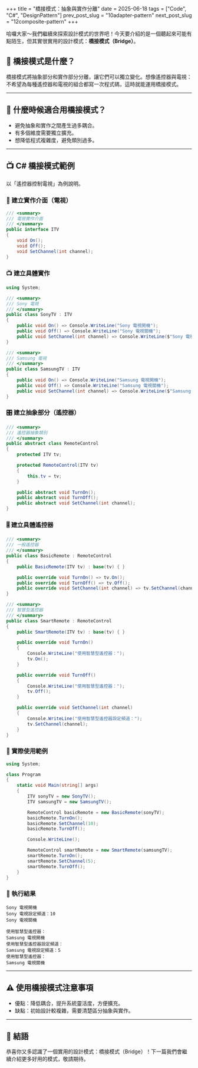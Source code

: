 +++
title = "橋接模式：抽象與實作分離"
date = 2025-06-18
tags = ["Code", "C#", "DesignPattern"]
prev_post_slug = "10adapter-pattern"
next_post_slug = "12composite-pattern"
+++

哈囉大家～我們繼續來探索設計模式的世界吧！今天要介紹的是一個聽起來可能有點陌生，但其實很實用的設計模式：**橋接模式（Bridge）**。

## 🌟 橋接模式是什麼？

橋接模式將抽象部分和實作部分分離，讓它們可以獨立變化。想像遙控器與電視：不希望為每種遙控器和電視的組合都寫一次程式碼，這時就能運用橋接模式。

---

## 🤔 什麼時候適合用橋接模式？

- 避免抽象和實作之間產生過多耦合。
- 有多個維度需要獨立擴充。
- 想降低程式複雜度，避免類別過多。

---

## 📺 C# 橋接模式範例

以「遙控器控制電視」為例說明。

### 📡 建立實作介面（電視）

```csharp
/// <summary>
/// 電視實作介面
/// </summary>
public interface ITV
{
    void On();
    void Off();
    void SetChannel(int channel);
}
```

### 📺 建立具體實作

```csharp
using System;

/// <summary>
/// Sony 電視
/// </summary>
public class SonyTV : ITV
{
    public void On() => Console.WriteLine("Sony 電視開機");
    public void Off() => Console.WriteLine("Sony 電視關機");
    public void SetChannel(int channel) => Console.WriteLine($"Sony 電視設定頻道：{channel}");
}

/// <summary>
/// Samsung 電視
/// </summary>
public class SamsungTV : ITV
{
    public void On() => Console.WriteLine("Samsung 電視開機");
    public void Off() => Console.WriteLine("Samsung 電視關機");
    public void SetChannel(int channel) => Console.WriteLine($"Samsung 電視設定頻道：{channel}");
}
```

### 🎛️ 建立抽象部分（遙控器）

```csharp
/// <summary>
/// 遙控器抽象類別
/// </summary>
public abstract class RemoteControl
{
    protected ITV tv;

    protected RemoteControl(ITV tv)
    {
        this.tv = tv;
    }

    public abstract void TurnOn();
    public abstract void TurnOff();
    public abstract void SetChannel(int channel);
}
```

### 🎚️ 建立具體遙控器

```csharp
/// <summary>
/// 一般遙控器
/// </summary>
public class BasicRemote : RemoteControl
{
    public BasicRemote(ITV tv) : base(tv) { }

    public override void TurnOn() => tv.On();
    public override void TurnOff() => tv.Off();
    public override void SetChannel(int channel) => tv.SetChannel(channel);
}

/// <summary>
/// 智慧型遙控器
/// </summary>
public class SmartRemote : RemoteControl
{
    public SmartRemote(ITV tv) : base(tv) { }

    public override void TurnOn()
    {
        Console.WriteLine("使用智慧型遙控器：");
        tv.On();
    }

    public override void TurnOff()
    {
        Console.WriteLine("使用智慧型遙控器：");
        tv.Off();
    }

    public override void SetChannel(int channel)
    {
        Console.WriteLine("使用智慧型遙控器設定頻道：");
        tv.SetChannel(channel);
    }
}
```

### 🚀 實際使用範例

```csharp
using System;

class Program
{
    static void Main(string[] args)
    {
        ITV sonyTV = new SonyTV();
        ITV samsungTV = new SamsungTV();

        RemoteControl basicRemote = new BasicRemote(sonyTV);
        basicRemote.TurnOn();
        basicRemote.SetChannel(10);
        basicRemote.TurnOff();

        Console.WriteLine();

        RemoteControl smartRemote = new SmartRemote(samsungTV);
        smartRemote.TurnOn();
        smartRemote.SetChannel(5);
        smartRemote.TurnOff();
    }
}
```

### 🎯 執行結果

```
Sony 電視開機
Sony 電視設定頻道：10
Sony 電視關機

使用智慧型遙控器：
Samsung 電視開機
使用智慧型遙控器設定頻道：
Samsung 電視設定頻道：5
使用智慧型遙控器：
Samsung 電視關機
```

---

## ⚠️ 使用橋接模式注意事項

- 優點：降低耦合，提升系統靈活度，方便擴充。
- 缺點：初始設計較複雜，需要清楚區分抽象與實作。

---

## 🎉 結語

恭喜你又多認識了一個實用的設計模式：橋接模式（Bridge）！下一篇我們會繼續介紹更多好用的模式，敬請期待。
